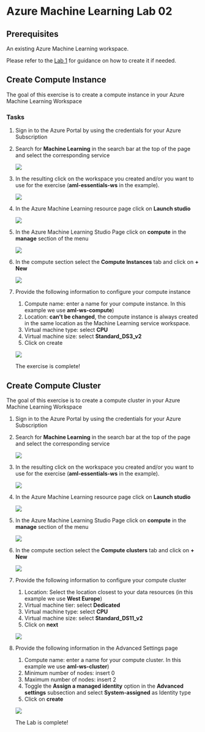 # Azure Machine Learning Lab 02

## Prerequisites

An existing Azure Machine Learning workspace. 

Please refer to the [Lab 1](../LabM01_01/README.md) for guidance on how to create it if needed.


## Create Compute Instance

The goal of this exercise is to create a compute instance in your Azure Machine Learning Workspace

### Tasks

1. Sign in to the Azure Portal by using the credentials for your Azure Subscription
2. Search for **Machine Learning** in the search bar at the top of the page and select the corresponding service

    ![](img/select_machine_learning.png)

3. In the resulting click on the workspace you created and/or you want to use for the exercise (**aml-essentials-ws** in the example).

    ![](img/select_workspace.png)

4. In the Azure Machine Learning resource page click on **Launch studio**

    ![](img/aml_launch_studio.png)

5. In the Azure Machine Learning Studio Page click on **compute** in the **manage** section of the menu

    ![](img/select_compute_section.png)

6. In the compute section select the **Compute Instances** tab and click on **+ New**

    ![](img/select_compute_instance.png)

7. Provide the following information to configure your compute instance
      1. Compute name: enter a name for your compute instance. In this example we use **aml-ws-compute**)
      2. Location: **can't be changed**, the compute instance is always created in the same location as the Machine Learning service workspace. 
      3. Virtual machine type: select **CPU**
      4. Virtual machine size: select **Standard_DS3_v2**
      5. Click on create

    ![](img/compute_instance_settings_1.png)

    The exercise is complete!

## Create Compute Cluster

The goal of this exercise is to create a compute cluster in your Azure Machine Learning Workspace

1. Sign in to the Azure Portal by using the credentials for your Azure Subscription
2. Search for **Machine Learning** in the search bar at the top of the page and select the corresponding service

    ![](img/select_machine_learning.png)

3. In the resulting click on the workspace you created and/or you want to use for the exercise (**aml-essentials-ws** in the example).

    ![](img/select_workspace.png)

4. In the Azure Machine Learning resource page click on **Launch studio**

    ![](img/aml_launch_studio.png)

5. In the Azure Machine Learning Studio Page click on **compute** in the **manage** section of the menu

    ![](img/select_compute_section.png)

6. In the compute section select the **Compute clusters** tab and click on **+ New**

    ![](img/select_compute_cluster.png)

7. Provide the following information to configure your compute cluster
      1. Location: Select the location closest to your data resources (in this example we use **West Europe**)
      2. Virtual machine tier: select **Dedicated**
      3. Virtual machine type: select **CPU**
      4. Virtual machine size: select **Standard_DS11_v2**
      5. Click on **next**

    ![](img/compute_cluster_settings_1.png)

8. Provide the following information in the Advanced Settings page
   1. Compute name: enter a name for your compute cluster. In this example we use **aml-ws-cluster**)
   2. Minimum number of nodes: insert 0
   3. Maximum number of nodes: insert 2
   4. Toggle the **Assign a managed identity** option in the **Advanced settings** subsection and select **System-assigned** as Identity type
   5. Click on **create**

    ![](img/compute_cluster_settings_2.png)

    The Lab is complete!

